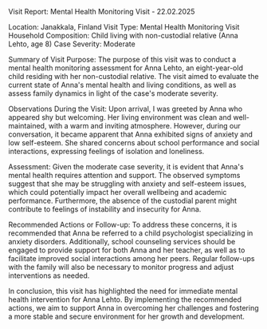  Visit Report: Mental Health Monitoring Visit - 22.02.2025

Location: Janakkala, Finland
Visit Type: Mental Health Monitoring Visit
Household Composition: Child living with non-custodial relative (Anna Lehto, age 8)
Case Severity: Moderate

Summary of Visit Purpose:
The purpose of this visit was to conduct a mental health monitoring assessment for Anna Lehto, an eight-year-old child residing with her non-custodial relative. The visit aimed to evaluate the current state of Anna's mental health and living conditions, as well as assess family dynamics in light of the case's moderate severity.

Observations During the Visit:
Upon arrival, I was greeted by Anna who appeared shy but welcoming. Her living environment was clean and well-maintained, with a warm and inviting atmosphere. However, during our conversation, it became apparent that Anna exhibited signs of anxiety and low self-esteem. She shared concerns about school performance and social interactions, expressing feelings of isolation and loneliness.

Assessment:
Given the moderate case severity, it is evident that Anna's mental health requires attention and support. The observed symptoms suggest that she may be struggling with anxiety and self-esteem issues, which could potentially impact her overall wellbeing and academic performance. Furthermore, the absence of the custodial parent might contribute to feelings of instability and insecurity for Anna.

Recommended Actions or Follow-up:
To address these concerns, it is recommended that Anna be referred to a child psychologist specializing in anxiety disorders. Additionally, school counseling services should be engaged to provide support for both Anna and her teacher, as well as to facilitate improved social interactions among her peers. Regular follow-ups with the family will also be necessary to monitor progress and adjust interventions as needed.

In conclusion, this visit has highlighted the need for immediate mental health intervention for Anna Lehto. By implementing the recommended actions, we aim to support Anna in overcoming her challenges and fostering a more stable and secure environment for her growth and development.